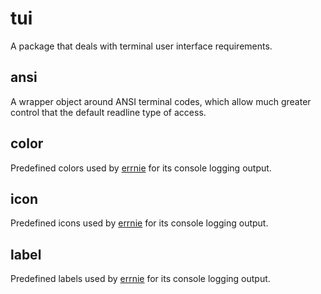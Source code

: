 # tui

A package that deals with terminal user interface requirements.

## ansi

A wrapper object around ANSI terminal codes, which allow much greater
control that the default readline type of access.

## color

Predefined colors used by [errnie](../errnie) for its console
logging output.

## icon

Predefined icons used by [errnie](../errnie) for its console
logging output.

## label

Predefined labels used by [errnie](../errnie) for its console
logging output.
